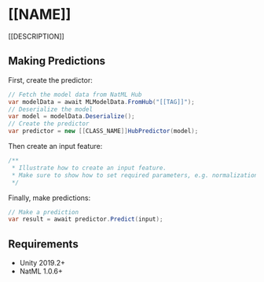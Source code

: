 # [[NAME]]
[[DESCRIPTION]]

## Making Predictions
First, create the predictor:
```csharp
// Fetch the model data from NatML Hub
var modelData = await MLModelData.FromHub("[[TAG]]");
// Deserialize the model
var model = modelData.Deserialize();
// Create the predictor
var predictor = new [[CLASS_NAME]]HubPredictor(model);
```

Then create an input feature:
```csharp
/**
 * Illustrate how to create an input feature.
 * Make sure to show how to set required parameters, e.g. normalization on images
 */
```

Finally, make predictions:
```csharp
// Make a prediction
var result = await predictor.Predict(input);
```

## Requirements
- Unity 2019.2+
- NatML 1.0.6+